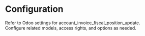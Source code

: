 # Configuration

Refer to Odoo settings for account_invoice_fiscal_position_update. Configure related models, access rights, and options as needed.
